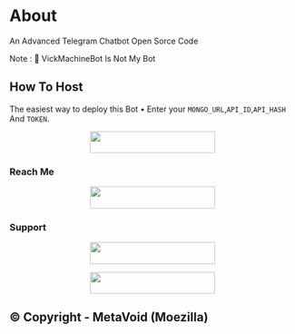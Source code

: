 # About
An Advanced Telegram Chatbot Open Sorce Code

Note : 📝 VickMachineBot Is Not My Bot
## How To Host
The easiest way to deploy this Bot
• Enter your ```MONGO_URL```,```API_ID```,```API_HASH``` And ```TOKEN```.
<p align="center"><a href="https://heroku.com/deploy?template=https://github.com/noobvivek/EllaChatBot"> <img src="https://img.shields.io/badge/Deploy%20To%20Heroku-black?style=for-the-badge&logo=telegram" width="220" height="38.45"/></a></p>
 
### Reach Me

<p align="center"><a href="https://t.me/dorarobot"> <img src="https://img.shields.io/badge/Telegram%20Bot-pink?style=for-the-badge" width="220" height="38.45"/></a></p>

### Support 

<p align="center"><a href="https://t.me/noobcreator"> <img src="https://img.shields.io/badge/NOOB%20CREATOR%20Support-pink?style=for-the-badge" width="220" height="38.45"/></a></p>

<p align="center"><a href="https://t.me/VIVEKEVIL/4"> <img src="https://img.shields.io/badge/MetaNOOB%20CREATOR%20Channel-blue?style=for-the-badge" width="220" height="38.45"/></a></p>

## © Copyright - MetaVoid (Moezilla)
